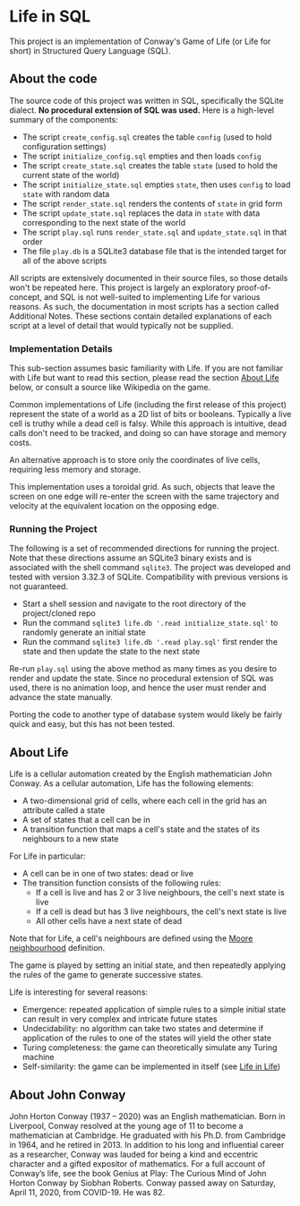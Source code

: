 # Life in SQL
This project is an implementation of Conway's Game of Life (or Life for short) in Structured Query Language (SQL).

## About the code
The source code of this project was written in SQL, specifically the SQLite dialect. **No procedural extension of SQL was
used.** Here is a high-level summary of the components:
* The script `create_config.sql` creates the table `config` (used to hold configuration settings)
* The script `initialize_config.sql` empties and then loads `config`
* The script `create_state.sql` creates the table `state` (used to hold the current state of the world)
* The script `initialize_state.sql` empties `state`, then uses `config` to load `state` with random data
* The script `render_state.sql` renders the contents of `state` in grid form
* The script `update_state.sql` replaces the data in `state` with data corresponding to the next state of the world
* The script `play.sql` runs `render_state.sql` and `update_state.sql` in that order
* The file `play.db` is a SQLite3 database file that is the intended target for all of the above scripts

All scripts are extensively documented in their source files, so those details won't be repeated here. This project is
largely an exploratory proof-of-concept, and SQL is not well-suited to implementing Life for various reasons. As such,
the documentation in most scripts has a section called Additional Notes. These sections contain detailed explanations
of each script at a level of detail that would typically not be supplied.

### Implementation Details
This sub-section assumes basic familiarity with Life. If you are not familiar with Life but want to 
read this section, please read the section [About Life](#about-life) below, or consult a source like 
Wikipedia on the game.

Common implementations of Life (including the first release of this project) represent the state of 
a world as a 2D list of bits or booleans. Typically a live cell is truthy while a dead cell is falsy. 
While this approach is intuitive, dead calls don't need to be tracked, and doing so can have storage and memory costs.

An alternative approach is to store only the coordinates of live cells, requiring less memory and storage.

This implementation uses a toroidal grid. As such, objects that leave the screen on one edge will re-enter the screen 
with the same trajectory and velocity at the equivalent location on the opposing edge.

### Running the Project
The following is a set of recommended directions for running the project. Note that these directions assume an SQLite3 
binary exists and is associated with the shell command `sqlite3`. The project was developed and tested with version 3.32.3 
of SQLite. Compatibility with previous versions is not guaranteed.
* Start a shell session and navigate to the root directory of the project/cloned repo
* Run the command `sqlite3 life.db '.read initialize_state.sql'` to randomly generate an initial state
* Run the command `sqlite3 life.db '.read play.sql'` first render the state and then update the state to the next state

Re-run `play.sql` using the above method as many times as you desire to render and update the state. Since no procedural
extension of SQL was used, there is no animation loop, and hence the user must render and advance the state manually. 

Porting the code to another type of database system would likely be fairly quick and easy, but this has not been tested.

## About Life
Life is a cellular automation created by the English mathematician John Conway. As a cellular automation, 
Life has the following elements:
* A two-dimensional grid of cells, where each cell in the grid has an attribute called a state
* A set of states that a cell can be in
* A transition function that maps a cell's state and the states of its neighbours to a new state

For Life in particular:
* A cell can be in one of two states: dead or live
* The transition function consists of the following rules:
    * If a cell is live and has 2 or 3 live neighbours, the cell's next state is live
    * If a cell is dead but has 3 live neighbours, the cell's next state is live
    * All other cells have a next state of dead
    
Note that for Life, a cell's neighbours are defined using the 
[Moore neighbourhood](https://en.wikipedia.org/wiki/Moore_neighborhood) definition.

The game is played by setting an initial state, and then repeatedly applying the rules of the game 
to generate successive states.

Life is interesting for several reasons:
* Emergence: repeated application of simple rules to a simple initial state can result in very 
complex and intricate future states
* Undecidability: no algorithm can take two states and determine if application of the rules
to one of the states will yield the other state
* Turing completeness: the game can theoretically simulate any Turing machine
* Self-similarity: the game can be implemented in itself 
(see [Life in Life](https://www.youtube.com/watch?v=xP5-iIeKXE8))

## About John Conway
John Horton Conway (1937 – 2020) was an English mathematician. Born in Liverpool, Conway resolved 
at the young age of 11 to become a mathematician at Cambridge. He graduated with his Ph.D. from 
Cambridge in 1964, and he retired in 2013. In addition to his long and influential career as 
a researcher, Conway was lauded for being a kind and eccentric character and a gifted expositor of 
mathematics. For a full account of Conway’s life, see the book Genius at Play: The Curious Mind of 
John Horton Conway by Siobhan Roberts. Conway passed away on Saturday, April 11, 2020, from 
COVID-19. He was 82.
